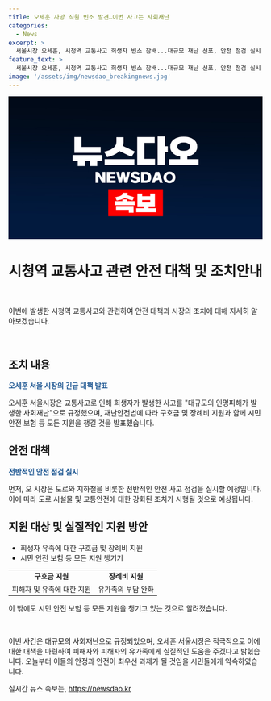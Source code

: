 ```yaml
---
title: 오세훈 사망 직원 빈소 발견…이번 사고는 사회재난
categories:
  - News
excerpt: >
  서울시장 오세훈, 시청역 교통사고 희생자 빈소 참배...대규모 재난 선포, 안전 점검 실시 규정. 후속 조치로 재난안전법 구호금·장례비 지원 및 시민 안전 보험 챙길 예정. 도로와 지하철 안전 점검 예정.
feature_text: >
  서울시장 오세훈, 시청역 교통사고 희생자 빈소 참배...대규모 재난 선포, 안전 점검 실시 규정. 후속 조치로 재난안전법 구호금·장례비 지원 및 시민 안전 보험 챙길 예정. 도로와 지하철 안전 점검 예정.
image: '/assets/img/newsdao_breakingnews.jpg'
---
```


<p><img src="/assets/img/newsdao_breakingnews.jpg" alt="implanttips 속보" /></p>

<h1>시청역 교통사고 관련 안전 대책 및 조치안내</h1>

<p data-ke-size="size16">&nbsp;</p>

<p>이번에 발생한 시청역 교통사고와 관련하여 안전 대책과 시장의 조치에 대해 자세히 알아보겠습니다.</p>

<p data-ke-size="size16">&nbsp;</p>

<h2 data-ke-size="size26">조치 내용</h2>

<p><b><span style="color: #1a5490;">오세훈 서울 시장의 긴급 대책 발표</span></b></p>

<p>오세훈 서울시장은 교통사고로 인해 희생자가 발생한 사고를 "대규모의 인명피해가 발생한 사회재난"으로 규정했으며, 재난안전법에 따라 구호금 및 장례비 지원과 함께 시민 안전 보험 등 모든 지원을 챙길 것을 발표했습니다.</p>

<h2 data-ke-size="size26">안전 대책</h2>

<p><b><span style="color: #1a5490;">전반적인 안전 점검 실시</span></b></p>

<p>먼저, 오 시장은 도로와 지하철을 비롯한 전반적인 안전 사고 점검을 실시할 예정입니다. 이에 따라 도로 시설물 및 교통안전에 대한 강화된 조치가 시행될 것으로 예상됩니다.</p>

<h2 data-ke-size="size26">지원 대상 및 실질적인 지원 방안</h2>

<ul>
<li>희생자 유족에 대한 구호금 및 장례비 지원</li>
<li>시민 안전 보험 등 모든 지원 챙기기</li>
</ul>

<table>
<tbody>
<tr>
<td style="text-align: center; height: 17px;"><b>구호금 지원</b></td>
<td style="text-align: center; height: 17px;"><b>장례비 지원</b></td>
</tr>
<tr>
<td style="text-align: center; height: 17px;">피해자 및 유족에 대한 지원</td>
<td style="text-align: center; height: 17px;">유가족의 부담 완화</td>
</tr>
</tbody>
</table>

<p>이 밖에도 시민 안전 보험 등 모든 지원을 챙기고 있는 것으로 알려졌습니다.</p>

<p data-ke-size="size16">&nbsp;</p>

<p>이번 사건은 대규모의 사회재난으로 규정되었으며, 오세훈 서울시장은 적극적으로 이에 대한 대책을 마련하여 피해자와 피해자의 유가족에게 실질적인 도움을 주겠다고 밝혔습니다. 오늘부터 이들의 안정과 안전이 최우선 과제가 될 것임을 시민들에게 약속하였습니다.</p>
실시간 뉴스 속보는, <a href="https://newsdao.kr" rel="dofollow">https://newsdao.kr</a>


